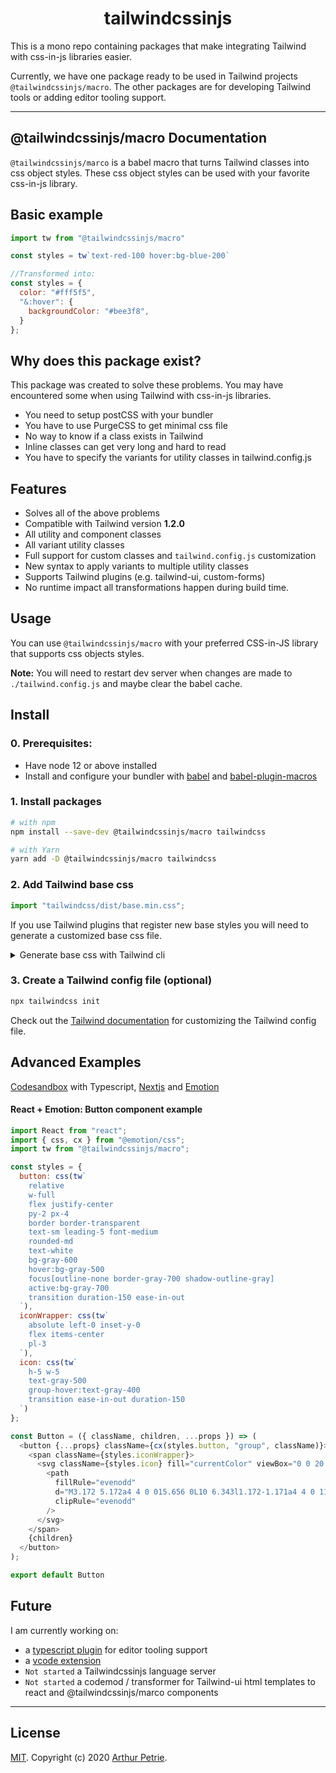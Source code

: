 <div align="center">
<h1>tailwindcssinjs</h1>
</div>

This is a mono repo containing packages that make integrating Tailwind with css-in-js libraries easier.

Currently, we have one package ready to be used in Tailwind projects `@tailwindcssinjs/macro`. The other packages are for developing Tailwind tools or adding editor tooling support.

---

## @tailwindcssinjs/macro Documentation

`@tailwindcssinjs/marco` is a babel macro that turns Tailwind classes into css object styles. These css object styles can be used with your favorite css-in-js library.

## Basic example
```js
import tw from "@tailwindcssinjs/macro"

const styles = tw`text-red-100 hover:bg-blue-200`

//Transformed into:
const styles = {
  color: "#fff5f5",
  "&:hover": {
    backgroundColor: "#bee3f8",
  }
};
```

## Why does this package exist?
This package was created to solve these problems. You may have encountered some when using Tailwind
with css-in-js libraries.
- You need to setup postCSS with your bundler
- You have to use PurgeCSS to get minimal css file
- No way to know if a class exists in Tailwind
- Inline classes can get very long and hard to read
- You have to specify the variants for utility classes in tailwind.config.js

## Features
- Solves all of the above problems
- Compatible with Tailwind version **1.2.0**
- All utility and component classes
- All variant utility classes
- Full support for custom classes and `tailwind.config.js` customization
- New syntax to apply variants to multiple utility classes
- Supports Tailwind plugins (e.g. tailwind-ui, custom-forms)
- No runtime impact all transformations happen during build time.

## Usage

You can use `@tailwindcssinjs/macro` with your preferred CSS-in-JS library that supports css objects styles.

**Note:** You will need to restart dev server when changes are made to `./tailwind.config.js` and maybe clear the babel cache.

## Install

### 0. Prerequisites:
- Have node 12 or above installed
- Install and configure your bundler with [babel](https://github.com/babel/babel) and [babel-plugin-macros](https://github.com/kentcdodds/babel-plugin-macros)

### 1. Install packages
```bash
# with npm
npm install --save-dev @tailwindcssinjs/macro tailwindcss

# with Yarn
yarn add -D @tailwindcssinjs/macro tailwindcss
```

### 2. Add Tailwind base css
```js
import "tailwindcss/dist/base.min.css";
```
If you use Tailwind plugins that register new base styles you will need to generate a customized base css file.
<details>
  <summary>Generate base css with Tailwind cli</summary>

#### 2.1 Create a tailwind.base.css file
```css
/* tailwind.base.css */
@tailwind base;
```
#### 2.2 Using Tailwind CLI

```bash
# Use the `npx tailwindcss help build` command to learn more about the various CLI options.
npx tailwindcss build tailwind.base.css -o base.css
```
**Tip:** add this command to your package.json scripts section

#### 2.3 Import base.css
```js
import "base.css";
```


</details>

### 3. Create a Tailwind config file (optional)
```bash
npx tailwindcss init
```
Check out the [Tailwind documentation](https://tailwindcss.com/docs/configuration) for customizing the Tailwind config file.

## Advanced Examples

[Codesandbox](https://codesandbox.io/s/tailwindcssinjsmacro-simple-example-wds6l) with Typescript, [Nextjs](https://nextjs.org/) and [Emotion](https://emotion.sh/docs/introduction)

#### React + Emotion: Button component example
```js
import React from "react";
import { css, cx } from "@emotion/css";
import tw from "@tailwindcssinjs/macro";

const styles = {
  button: css(tw`
    relative
    w-full
    flex justify-center
    py-2 px-4
    border border-transparent
    text-sm leading-5 font-medium
    rounded-md
    text-white
    bg-gray-600
    hover:bg-gray-500
    focus[outline-none border-gray-700 shadow-outline-gray]
    active:bg-gray-700
    transition duration-150 ease-in-out
  `),
  iconWrapper: css(tw`
    absolute left-0 inset-y-0
    flex items-center
    pl-3
  `),
  icon: css(tw`
    h-5 w-5
    text-gray-500
    group-hover:text-gray-400
    transition ease-in-out duration-150
  `)
};

const Button = ({ className, children, ...props }) => (
  <button {...props} className={cx(styles.button, "group", className)}>
    <span className={styles.iconWrapper}>
      <svg className={styles.icon} fill="currentColor" viewBox="0 0 20 20">
        <path
          fillRule="evenodd"
          d="M3.172 5.172a4 4 0 015.656 0L10 6.343l1.172-1.171a4 4 0 115.656 5.656L10 17.657l-6.828-6.829a4 4 0 010-5.656z"
          clipRule="evenodd"
        />
      </svg>
    </span>
    {children}
  </button>
);

export default Button
```

## Future

I am currently working on:
- a [typescript plugin](https://github.com/Arthie/tailwindcssinjs/tree/master/packages/typescript-plugin) for editor tooling support
- a [vcode extension](https://github.com/Arthie/tailwindcssinjs/tree/master/packages/vscode-extension)
- `Not started` a Tailwindcssinjs language server
- `Not started` a codemod / transformer for Tailwind-ui html templates to react and @tailwindcssinjs/marco components

---

## License

[MIT](LICENSE). Copyright (c) 2020 [Arthur Petrie](https://arthurpetrie.com/).
